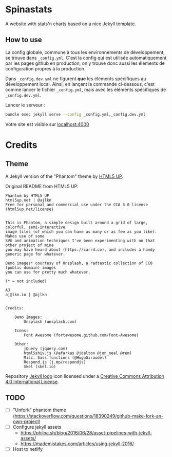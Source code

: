# Spinastats

A website with stats'n charts based on a nice Jekyll template.


## How to use

La config globale, commune à tous les environnements de développement, se trouve dans `_config.yml`. C'est la config qui est utilisée automatiquement par les pages github en production, on y trouve donc aussi les éléments de configuration propres à la production.

Dans `_config.dev.yml` ne figurent **que** les éléments spécifiques au développement local. Ainsi, en lançant la commande ci-dessous, c'est comme lancer le fichier `_config.yml`, mais avec les éléments spécifiques de `_config.dev.yml`.

Lancer le serveur :
```bash
bundle exec jekyll serve --config _config.yml,_config.dev.yml
```
Votre site est visible sur [localhost:4000](localhost:4000)


# Credits

## Theme

A Jekyll version of the "Phantom" theme by [HTML5 UP](https://html5up.net/).

Original README from HTML5 UP:

```
Phantom by HTML5 UP
html5up.net | @ajlkn
Free for personal and commercial use under the CCA 3.0 license (html5up.net/license)


This is Phantom, a simple design built around a grid of large, colorful, semi-interactive
image tiles (of which you can have as many or as few as you like). Makes use of some
SVG and animation techniques I've been experimenting with on that other project of mine
you may have heard about (https://carrd.co), and includes a handy generic page for whatever.

Demo images* courtesy of Unsplash, a radtastic collection of CC0 (public domain) images
you can use for pretty much whatever.

(* = not included)

AJ
aj@lkn.io | @ajlkn


Credits:

	Demo Images:
		Unsplash (unsplash.com)

	Icons:
		Font Awesome (fortawesome.github.com/Font-Awesome)

	Other:
		jQuery (jquery.com)
		html5shiv.js (@afarkas @jdalton @jon_neal @rem)
		Misc. Sass functions (@HugoGiraudel)
		Respond.js (j.mp/respondjs)
		Skel (skel.io)
```

Repository [Jekyll logo](https://github.com/jekyll/brand) icon licensed under a [Creative Commons Attribution 4.0 International License](http://choosealicense.com/licenses/cc-by-4.0/).

## TODO

- [ ] "Unfork" phantom theme (https://stackoverflow.com/questions/18390249/github-make-fork-an-own-project)
- [ ] Configure jekyll assets
	- https://philna.sh/blog/2016/06/28/asset-pipelines-with-jekyll-assets/
	- https://mademistakes.com/articles/using-jekyll-2016/
- [ ] Host to netlify
